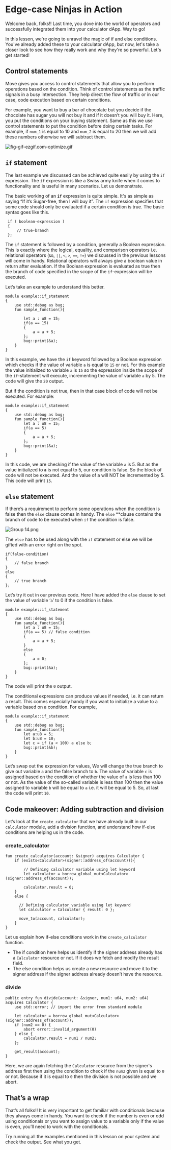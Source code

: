 # Edge-case Ninjas in Action

Welcome back, folks!! Last time, you dove into the world of operators and successfully integrated them into your calculator dApp. Way to go!

In this lesson, we're going to unravel the magic of if and else conditions. You've already added these to your calculator dApp, but now, let's take a closer look to see how they really work and why they're so powerful. Let's get started!

## Control statements

Move gives you access to control statements that allow you to perform operations based on the condition. Think of control statements as the traffic signals in a busy intersection. They help direct the flow of traffic or in our case, code execution based on certain conditions.

For example, you want to buy a bar of chocolate but you decide if the chocolate has sugar you will not buy it and if it doesn’t you will buy it. Here, you put the conditions on your buying statement. Same as this we use control statements to put the condition before doing certain tasks. For example, if `num_1` is equal to 10 and `num_2` is equal to 20 then we will add these numbers otherwise we will subtract them.

![fig-gif-ezgif.com-optimize.gif](https://github.com/0xmetaschool/Learning-Projects/blob/main/assests_for_all/aptos-c2-building-on-aptos-assets/Edge-case%20Ninjas%20in%20Action/fig-gif-ezgif.com-optimize.webp?raw=true)

## `if` statement

The last example we discussed can be achieved quite easily by using the `if` expression. The `if` expression is like a Swiss army knife when it comes to functionality and is useful in many scenarios. Let us demonstrate.

The basic working of an **`if`** expression is quite simple. It's as simple as saying “If it’s Sugar-free, then I will buy it”. The `if` expression specifies that some code should only be evaluated if a certain condition is true. The basic syntax goes like this.

```
 if ( boolean-expression )
 {
	 // true-branch
 };
```

The `if` statement is followed by a condition, generally a Boolean expression. This is exactly where the logical, equality, and comparison operators i.e. relational operators (`&&`, `||`, `<`, `>`, `==`, `!=`) we discussed in the previous lessons will come in handy. Relational operators will always give a boolean value in return after evaluation. If the Boolean expression is evaluated as true then the branch of code specified in the scope of the `if`-expression will be executed. 

Let’s take an example to understand this better.

```
module example::if_statement
{
    use std::debug as bug;
    fun sample_function(){
    
        let a : u8 = 15;
        if(a == 15)
        {
            a = a + 5;
        };
        bug::print(&a);
    }
}
```

In this example, we have the `if` keyword followed by a Boolean expression which checks if the value of variable `a` is equal to `15` or not. For this example the value initialized to variable `a` is `15` so the expression inside the scope of the `if`-statement will execute, incrementing the value of variable `a` by 5. The code will give the `20` output.

But if the condition is not true, then in that case block of code will not be executed. For example:

```
module example::if_statement
{
    use std::debug as bug;
    fun sample_function(){
        let a : u8 = 15;
        if(a == 5)
        {
            a = a + 5;
        };
        bug::print(&a);
    }
}
```

In this code, we are checking if the value of the variable `a` is 5. But as the value initialized to **`a`** is not equal to 5, our condition is false. So the block of code will not be executed. And the value of a will NOT be incremented by 5. This code will print `15`.

## `else` statement

If there’s a requirement to perform some operations when the condition is false then the `else` clause comes in handy. The `else` **clause contains the branch of code to be executed when `if` the condition is false. 

![Group 14.png](https://github.com/0xmetaschool/Learning-Projects/blob/main/assests_for_all/aptos-c2-building-on-aptos-assets/Edge-case%20Ninjas%20in%20Action/Group_14.webp?raw=true)

The `else` has to be used along with the `if` statement or else we will be gifted with an error right on the spot.

```
if(false-condition)
{
	// false branch
}
else
{
	// true branch
};
```

Let’s try it out in our previous code. Here I have added the `else` clause to set the value of variable ‘`a`’ to 0 if the condition is false. 

```
module example::if_statement
{
    use std::debug as bug;		
    fun sample_function(){
        let a : u8 = 15;
        if(a == 5) // false condition
        {
            a = a + 5;
        }
        else
        {
            a = 0;
        };
        bug::print(&a);
    }
}
```

The code will print the `0` output.

The conditional expressions can produce values if needed, i.e. it can return a result. This comes especially handy if you want to initialize a value to a variable based on a condition. For example, 

```
module example::if_statement
{
    use std::debug as bug;	
    fun sample_function(){
        let a:u8 = 5;
        let b:u8 = 10;
        let c = if (a < 100) a else b;
        bug::print(&b);
    }    
}
```

Let’s swap out the expression for values, We will change the true branch to give out variable `a` and the false branch to `b`. The value of variable `c` is assigned based on the condition of whether the value of `a` is less than 100 or not. As the value of the so-called variable is less than 100 then the value assigned to variable `b` will be equal to `a` i.e. it will be equal to 5. So, at last the code will print `10`.

## Code makeover: Adding subtraction and division

Let’s look at the `create_calculator` that we have already built in our `calculator` module, add a division function, and understand how if-else conditions are helping us in the code.

### create_calculator

```
fun create_calculator(account: &signer) acquires Calculator {
    if (exists<Calculator>(signer::address_of(account))){
    
        // Defining calculator variable using let keyword
        let calculator = borrow_global_mut<Calculator>(signer::address_of(account));
        
        calculator.result = 0;
    }
    else {
    
      // Defining calculator variable using let keyword
      let calculator = Calculator { result: 0 };
      
      move_to(account, calculator);
    }
}
```

Let us explain how if-else conditions work in the `create_calculator`  function.

- The if condition here helps us identify if the signer address already has a `Calculator` resource or not. If it does we fetch and modify the result field.
- The else condition helps us create a new resource and move it to the signer address if the signer address already doesn’t have the resource.

### divide

```
public entry fun divide(account: &signer, num1: u64, num2: u64) acquires Calculator {
    use std::error; // import the error from standard module

    let calculator = borrow_global_mut<Calculator>(signer::address_of(account));
    if (num2 == 0) {
        abort error::invalid_argument(0)
    } else {
        calculator.result = num1 / num2;
    };

    get_result(account);
}
```

Here, we are again fetching the `Calculator` resource from the signer's address first then using the condition to check if the `num2` given is equal to `0` or not. Because if it is equal to `0` then the division is not possible and we abort.

## That’s a wrap

That’s all folks!! It is very important to get familiar with conditionals because they always come in handy. You want to check if the number is even or odd using conditionals or you want to assign value to a variable only if the value is even, you’ll need to work with the conditionals.

Try running all the examples mentioned in this lesson on your system and check the output. See what you get. 
